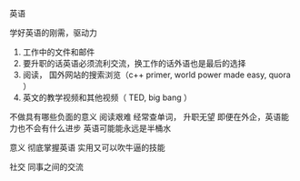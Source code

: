 英语

学好英语的刚需，驱动力
1. 工作中的文件和邮件
2. 要升职的话英语必须流利交流，换工作的话外语也是最后的选择
3. 阅读， 国外网站的搜索浏览（c++ primer, world power made easy, quora ）
5. 英文的教学视频和其他视频（ TED, big bang ）


不做具有哪些负面的意义 
阅读艰难 经常查单词，
升职无望
即便在外企，英语能力也不会有什么进步
英语可能能永远是半桶水

意义
彻底掌握英语
实用又可以吹牛逼的技能



社交
同事之间的交流














